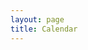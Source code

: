```yaml
---
layout: page
title: Calendar
---
```

<html>
    <head>
        <meta name="viewport" content="width=device-width, initial-scale=1">
        <title>Calendar</title>
    </head>
    <body>
        <div id="events-list" style="width:100%">
            <script src="script.js"></script>
        </div>
    </body>
</html>
